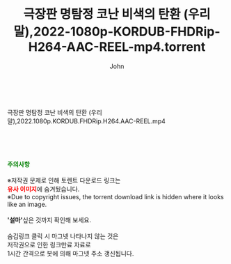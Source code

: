﻿---
layout: post
title:  "극장판 명탐정 코난 비색의 탄환 (우리말),2022-1080p-KORDUB-FHDRip-H264-AAC-REEL-mp4.torrent"
author: John
categories: [ 애니메이션 ]
tags: [  ]
image:  
description: "극장판 명탐정 코난 비색의 탄환 (우리말),2022-1080p-KORDUB-FHDRip-H264-AAC-REEL-mp4 torrent 정보 공유"
toc: true
toc_sticky: true
---

<br>
<div class="view-img">
<a class="view_image" href="http://torrentmobile60.com/bbs/view_image.php?fn=%2Fdata%2Ffile%2Fani%2F3735182707_1rVvuPDd_cdd504696cc167bd8291b93d7b53e55229626953.jpg" target="_blank"><img alt="" class="img-tag" content="http://torrentmobile60.com/data/file/ani/3735182707_1rVvuPDd_cdd504696cc167bd8291b93d7b53e55229626953.jpg" itemprop="image" src="http://torrentmobile60.com/data/file/ani/3735182707_1rVvuPDd_cdd504696cc167bd8291b93d7b53e55229626953.jpg"/></a><a class="view_image" href="http://torrentmobile60.com/bbs/view_image.php?fn=%2Fdata%2Ffile%2Fani%2F3735182707_bZg27qMP_cfb55af65142c6ceaed5272524eff037c50b7ee2.jpg" target="_blank"><img alt="" class="img-tag" content="http://torrentmobile60.com/data/file/ani/3735182707_bZg27qMP_cfb55af65142c6ceaed5272524eff037c50b7ee2.jpg" itemprop="image" src="http://torrentmobile60.com/data/file/ani/3735182707_bZg27qMP_cfb55af65142c6ceaed5272524eff037c50b7ee2.jpg"/></a></div><div class="view-content" itemprop="description">
<p>극장판 명탐정 코난 비색의 탄환 (우리말),2022.1080p.KORDUB.FHDRip.H264.AAC-REEL.mp4<br/></p> </div>
    
<br><br><br>
<p data-ke-size="size16"><b><span style="color: green;">주의사항</span></b><br /><br />※저작권 문제로 인해 토렌트 다운로드 링크는<br /><b><span style="color: red;">유사 이미지</span></b>에 숨겨뒀습니다.<br />※Due to copyright issues, the torrent download link is hidden where it looks like an image.<br /><br /><b>'설마'</b>싶은 것까지 확인해 보세요.<br /><br />숨김링크 클릭 시 마그넷 나타나지 않는 것은<br />저작권으로 인한 링크만료 자료로<br />1시간 간격으로 봇에 의해 마그넷 주소 갱신됩니다.</p>
